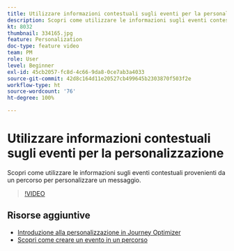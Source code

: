```yaml
---
title: Utilizzare informazioni contestuali sugli eventi per la personalizzazione
description: Scopri come utilizzare le informazioni sugli eventi contestuali provenienti da un percorso per personalizzare un messaggio.
kt: 8032
thumbnail: 334165.jpg
feature: Personalization
doc-type: feature video
team: PM
role: User
level: Beginner
exl-id: 45cb2057-fc8d-4c66-9da8-0ce7ab3a4033
source-git-commit: 42d8c164d11e20527cb499645b2303870f503f2e
workflow-type: ht
source-wordcount: '76'
ht-degree: 100%

---
```


# Utilizzare informazioni contestuali sugli eventi per la personalizzazione

Scopri come utilizzare le informazioni sugli eventi contestuali provenienti da un percorso per personalizzare un messaggio.

>[!VIDEO](https://video.tv.adobe.com/v/334165?quality=12)

## Risorse aggiuntive

* [Introduzione alla personalizzazione in Journey Optimizer](https://experienceleague.adobe.com/docs/journey-optimizer/using/create-messages/personalization/personalize.html?lang=it)
* [Scopri come creare un evento in un percorso](https://experienceleague.adobe.com/docs/journey-optimizer/using/get-started/configure-journeys/events-journeys/unitary-events/about-creating.html?lang=it)
